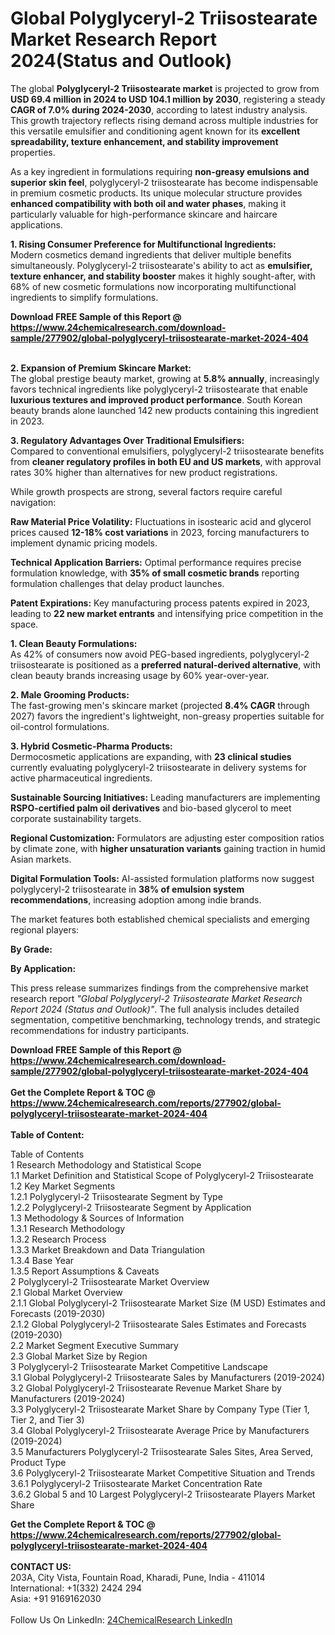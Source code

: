 <h1>Global Polyglyceryl-2 Triisostearate Market Research Report 2024(Status and Outlook)</h1><p>The global <strong>Polyglyceryl-2 Triisostearate market</strong> is projected to grow from <strong>USD 69.4 million in 2024 to USD 104.1 million by 2030</strong>, registering a steady <strong>CAGR of 7.0% during 2024-2030</strong>, according to latest industry analysis. This growth trajectory reflects rising demand across multiple industries for this versatile emulsifier and conditioning agent known for its <strong>excellent spreadability, texture enhancement, and stability improvement</strong> properties.</p><p>As a key ingredient in formulations requiring <strong>non-greasy emulsions and superior skin feel</strong>, polyglyceryl-2 triisostearate has become indispensable in premium cosmetic products. Its unique molecular structure provides <strong>enhanced compatibility with both oil and water phases</strong>, making it particularly valuable for high-performance skincare and haircare applications.</p><p><strong>1. Rising Consumer Preference for Multifunctional Ingredients:</strong><br>
Modern cosmetics demand ingredients that deliver multiple benefits simultaneously. Polyglyceryl-2 triisostearate's ability to act as <strong>emulsifier, texture enhancer, and stability booster</strong> makes it highly sought-after, with 68% of new cosmetic formulations now incorporating multifunctional ingredients to simplify formulations.</p><div><b>Download FREE Sample of this Report @ 
            <a href="https://www.24chemicalresearch.com/download-sample/277902/global-polyglyceryl-triisostearate-market-2024-404">
            https://www.24chemicalresearch.com/download-sample/277902/global-polyglyceryl-triisostearate-market-2024-404</a></b></div><br><p><strong>2. Expansion of Premium Skincare Market:</strong><br>
The global prestige beauty market, growing at <strong>5.8% annually</strong>, increasingly favors technical ingredients like polyglyceryl-2 triisostearate that enable <strong>luxurious textures and improved product performance</strong>. South Korean beauty brands alone launched 142 new products containing this ingredient in 2023.</p><p><strong>3. Regulatory Advantages Over Traditional Emulsifiers:</strong><br>
Compared to conventional emulsifiers, polyglyceryl-2 triisostearate benefits from <strong>cleaner regulatory profiles in both EU and US markets</strong>, with approval rates 30% higher than alternatives for new product registrations.</p><p>While growth prospects are strong, several factors require careful navigation:</p><p><strong>Raw Material Price Volatility:</strong> Fluctuations in isostearic acid and glycerol prices caused <strong>12-18% cost variations</strong> in 2023, forcing manufacturers to implement dynamic pricing models.</p><p><strong>Technical Application Barriers:</strong> Optimal performance requires precise formulation knowledge, with <strong>35% of small cosmetic brands</strong> reporting formulation challenges that delay product launches.</p><p><strong>Patent Expirations:</strong> Key manufacturing process patents expired in 2023, leading to <strong>22 new market entrants</strong> and intensifying price competition in the space.</p><p><strong>1. Clean Beauty Formulations:</strong><br>
As 42% of consumers now avoid PEG-based ingredients, polyglyceryl-2 triisostearate is positioned as a <strong>preferred natural-derived alternative</strong>, with clean beauty brands increasing usage by 60% year-over-year.</p><p><strong>2. Male Grooming Products:</strong><br>
The fast-growing men's skincare market (projected <strong>8.4% CAGR</strong> through 2027) favors the ingredient's lightweight, non-greasy properties suitable for oil-control formulations.</p><p><strong>3. Hybrid Cosmetic-Pharma Products:</strong><br>
Dermocosmetic applications are expanding, with <strong>23 clinical studies</strong> currently evaluating polyglyceryl-2 triisostearate in delivery systems for active pharmaceutical ingredients.</p><p><strong>Sustainable Sourcing Initiatives:</strong> Leading manufacturers are implementing <strong>RSPO-certified palm oil derivatives</strong> and bio-based glycerol to meet corporate sustainability targets.</p><p><strong>Regional Customization:</strong> Formulators are adjusting ester composition ratios by climate zone, with <strong>higher unsaturation variants</strong> gaining traction in humid Asian markets.</p><p><strong>Digital Formulation Tools:</strong> AI-assisted formulation platforms now suggest polyglyceryl-2 triisostearate in <strong>38% of emulsion system recommendations</strong>, increasing adoption among indie brands.</p><p>The market features both established chemical specialists and emerging regional players:</p><p><strong>By Grade:</strong></p><p><strong>By Application:</strong></p><p>This press release summarizes findings from the comprehensive market research report <em>"Global Polyglyceryl-2 Triisostearate Market Research Report 2024 (Status and Outlook)"</em>. The full analysis includes detailed segmentation, competitive benchmarking, technology trends, and strategic recommendations for industry participants.</p><div><b>Download FREE Sample of this Report @ 
            <a href="https://www.24chemicalresearch.com/download-sample/277902/global-polyglyceryl-triisostearate-market-2024-404">
            https://www.24chemicalresearch.com/download-sample/277902/global-polyglyceryl-triisostearate-market-2024-404</a></b></div><br><div><b>Get the Complete Report & TOC @ 
            <a href="https://www.24chemicalresearch.com/reports/277902/global-polyglyceryl-triisostearate-market-2024-404">
            https://www.24chemicalresearch.com/reports/277902/global-polyglyceryl-triisostearate-market-2024-404</a></b></div><br>
            <b>Table of Content:</b><p>Table of Contents<br />
1 Research Methodology and Statistical Scope<br />
1.1 Market Definition and Statistical Scope of Polyglyceryl-2 Triisostearate<br />
1.2 Key Market Segments<br />
1.2.1 Polyglyceryl-2 Triisostearate Segment by Type<br />
1.2.2 Polyglyceryl-2 Triisostearate Segment by Application<br />
1.3 Methodology & Sources of Information<br />
1.3.1 Research Methodology<br />
1.3.2 Research Process<br />
1.3.3 Market Breakdown and Data Triangulation<br />
1.3.4 Base Year<br />
1.3.5 Report Assumptions & Caveats<br />
2 Polyglyceryl-2 Triisostearate Market Overview<br />
2.1 Global Market Overview<br />
2.1.1 Global Polyglyceryl-2 Triisostearate Market Size (M USD) Estimates and Forecasts (2019-2030)<br />
2.1.2 Global Polyglyceryl-2 Triisostearate Sales Estimates and Forecasts (2019-2030)<br />
2.2 Market Segment Executive Summary<br />
2.3 Global Market Size by Region<br />
3 Polyglyceryl-2 Triisostearate Market Competitive Landscape<br />
3.1 Global Polyglyceryl-2 Triisostearate Sales by Manufacturers (2019-2024)<br />
3.2 Global Polyglyceryl-2 Triisostearate Revenue Market Share by Manufacturers (2019-2024)<br />
3.3 Polyglyceryl-2 Triisostearate Market Share by Company Type (Tier 1, Tier 2, and Tier 3)<br />
3.4 Global Polyglyceryl-2 Triisostearate Average Price by Manufacturers (2019-2024)<br />
3.5 Manufacturers Polyglyceryl-2 Triisostearate Sales Sites, Area Served, Product Type<br />
3.6 Polyglyceryl-2 Triisostearate Market Competitive Situation and Trends<br />
3.6.1 Polyglyceryl-2 Triisostearate Market Concentration Rate<br />
3.6.2 Global 5 and 10 Largest Polyglyceryl-2 Triisostearate Players Market Share </p><div><b>Get the Complete Report & TOC @ 
            <a href="https://www.24chemicalresearch.com/reports/277902/global-polyglyceryl-triisostearate-market-2024-404">
            https://www.24chemicalresearch.com/reports/277902/global-polyglyceryl-triisostearate-market-2024-404</a></b></div><br><b>CONTACT US:</b><br>
            203A, City Vista, Fountain Road, Kharadi, Pune, India - 411014<br>
            International: +1(332) 2424 294<br>
            Asia: +91 9169162030 <br><br>
            Follow Us On LinkedIn: <a href="https://www.linkedin.com/company/24chemicalresearch/">24ChemicalResearch LinkedIn</a>
